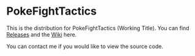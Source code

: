 # PokeFightTactics
This is the distribution for PokeFightTactics (Working Title). You can find [Releases](https://github.com/ShadowLugia650/PokeFightTactics/releases) and the [Wiki](https://github.com/ShadowLugia650/PokeFightTactics/wiki) here.


You can contact me if you would like to view the source code.
